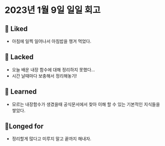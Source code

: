 # 2023년 1월 9일 일일 회고

## 💟 Liked
- 아침에 일찍 일어나서 아침밥을 챙겨 먹었다.

## 🤦 Lacked 
- 오늘 배운 내장 함수에 대해 정리하지 못했다...
- 시간 날때마다 보충해서 정리해놓기!

## 🧘 Learned 
- 모르는 내장함수가 생겼을때 공식문서에서 찾아 이해 할 수 있는 기본적인 지식들을 쌓았다.

## 🙏Longed for
- 정리할게 많다고 미루지 말고 끝까지 해내자.


